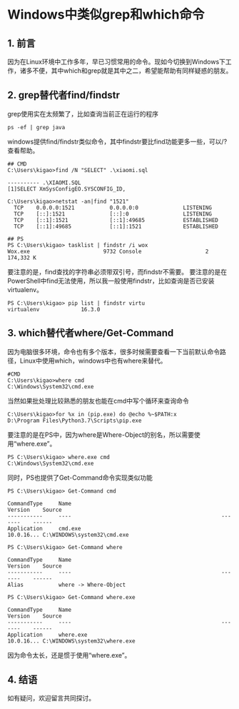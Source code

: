 # Windows中类似grep和which命令

## 1. 前言
因为在Linux环境中工作多年，早已习惯常用的命令。现如今切换到Windows下工作，诸多不便，其中which和grep就是其中之二，希望能帮助有同样疑惑的朋友。

## 2. grep替代者find/findstr

grep使用实在太频繁了，比如查询当前正在运行的程序
```
ps -ef | grep java
```

windows提供find/findstr类似命令，其中findstr要比find功能更多一些，可以/?查看帮助。
```
## CMD
C:\Users\kigao>find /N "SELECT" .\xiaomi.sql

---------- .\XIAOMI.SQL
[1]SELECT XmSysConfigEO.SYSCONFIG_ID,

C:\Users\kigao>netstat -an|find "1521"
  TCP    0.0.0.0:1521           0.0.0.0:0              LISTENING
  TCP    [::]:1521              [::]:0                 LISTENING
  TCP    [::1]:1521             [::1]:49685            ESTABLISHED
  TCP    [::1]:49685            [::1]:1521             ESTABLISHED

## PS
PS C:\Users\kigao> tasklist | findstr /i wox
Wox.exe                       9732 Console                    2    174,332 K

```
要注意的是，find查找的字符串必须带双引号，而findstr不需要。
要注意的是在PowerShell中find无法使用，所以我一般使用findstr，比如查询是否已安装virtualenv。
```
PS C:\Users\kigao> pip list | findstr virtu
virtualenv             16.3.0
```

## 3. which替代者where/Get-Command

因为电脑很多环境，命令也有多个版本，很多时候需要查看一下当前默认命令路径，Linux中使用which，windows中也有where来替代。
```
#CMD
C:\Users\kigao>where cmd
C:\Windows\System32\cmd.exe
```
当然如果批处理比较熟悉的朋友也能在cmd中写个循环来查询命令
```
C:\Users\kigao>for %x in (pip.exe) do @echo %~$PATH:x
D:\Program Files\Python3.7\Scripts\pip.exe
```
要注意的是在PS中，因为where是Where-Object的别名，所以需要使用“where.exe”。
```
PS C:\Users\kigao> where.exe cmd
C:\Windows\System32\cmd.exe
```
同时，PS也提供了Get-Command命令实现类似功能
```
PS C:\Users\kigao> Get-Command cmd

CommandType     Name                                               Version    Source
-----------     ----                                               -------    ------
Application     cmd.exe                                            10.0.16... C:\WINDOWS\system32\cmd.exe

PS C:\Users\kigao> Get-Command where

CommandType     Name                                               Version    Source
-----------     ----                                               -------    ------
Alias           where -> Where-Object

PS C:\Users\kigao> Get-Command where.exe

CommandType     Name                                               Version    Source
-----------     ----                                               -------    ------
Application     where.exe                                          10.0.16... C:\WINDOWS\system32\where.exe
```
因为命令太长，还是惯于使用“where.exe”。

## 4. 结语
如有疑问，欢迎留言共同探讨。
